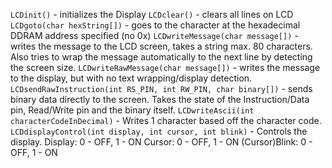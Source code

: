 `LCDinit()` - initializes the Display
`LCDclear()` - clears all lines on LCD
`LCDgoto(char hexString[])` - goes to the character at the hexadecimal DDRAM address specified (no 0x)
`LCDwriteMessage(char message[])` - writes the message to the LCD screen, takes a string max. 80 characters. Also tries to wrap the message automatically to the next line by detecting the screen size.
`LCDwriteRawMessage(char message[])` - writes the message to the display, but with no text wrapping/display detection.
`LCDsendRawInstruction(int RS_PIN, int RW_PIN, char binary[])` - sends binary data directly to the screen. Takes the state of the Instruction/Data pin, Read/Write pin and the binary itself.
`LCDwriteAscii(int characterCodeInDecimal)` - Writes 1 character based off the character code.
`LCDdisplayControl(int display, int cursor, int blink)` - Controls the display.
Display: 0 - OFF, 1 - ON
Cursor: 0 - OFF, 1 - ON
(Cursor)Blink: 0 - OFF, 1 - ON
